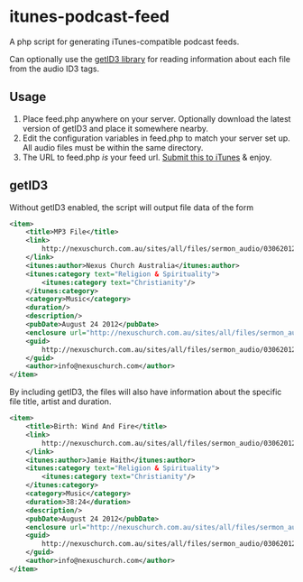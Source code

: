 # itunes-podcast-feed

A php script for generating iTunes-compatible podcast feeds.

Can optionally use the [getID3 library](http://getid3.sourceforge.net/) for
reading information about each file from the audio ID3 tags.


## Usage

 1. Place feed.php anywhere on your server. Optionally download the latest
    version of getID3 and place it somewhere nearby.
 2. Edit the configuration variables in feed.php to match your server set up.
    All audio files must be within the same directory.
 3. The URL to feed.php _is_ your feed url.
    [Submit this to iTunes](http://support.apple.com/kb/HT1819) & enjoy.

## getID3

Without getID3 enabled, the script will output file data of the form

```xml
<item>
    <title>MP3 File</title>
    <link>
        http://nexuschurch.com.au/sites/all/files/sermon_audio/03062012_AM.mp3
    </link>
    <itunes:author>Nexus Church Australia</itunes:author>
    <itunes:category text="Religion & Spirituality">
        <itunes:category text="Christianity"/>
    </itunes:category>
    <category>Music</category>
    <duration/>
    <description/>
    <pubDate>August 24 2012</pubDate>
    <enclosure url="http://nexuschurch.com.au/sites/all/files/sermon_audio/03062012_AM.mp3" length="27648828" type="audio/mpeg"/>
    <guid>
        http://nexuschurch.com.au/sites/all/files/sermon_audio/03062012_AM.mp3
    </guid>
    <author>info@nexuschurch.com</author>
</item>
```

By including getID3, the files will also have information about the specific
file title, artist and duration.

```xml
<item>
    <title>Birth: Wind And Fire</title>
    <link>
        http://nexuschurch.com.au/sites/all/files/sermon_audio/03062012_AM.mp3
    </link>
    <itunes:author>Jamie Haith</itunes:author>
    <itunes:category text="Religion & Spirituality">
        <itunes:category text="Christianity"/>
    </itunes:category>
    <category>Music</category>
    <duration>38:24</duration>
    <description/>
    <pubDate>August 24 2012</pubDate>
    <enclosure url="http://nexuschurch.com.au/sites/all/files/sermon_audio/03062012_AM.mp3" length="27648828" type="audio/mpeg"/>
    <guid>
        http://nexuschurch.com.au/sites/all/files/sermon_audio/03062012_AM.mp3
    </guid>
    <author>info@nexuschurch.com</author>
</item>
```





